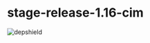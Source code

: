 # stage-release-1.16-cim
![depshield](https://staging.depshield.sonatype.org/badges/depshield-staging/stage-release-1.16-cim/depshield.svg)
